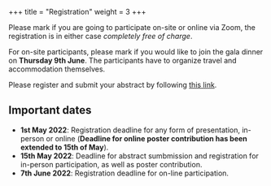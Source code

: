 +++
title = "Registration"
weight = 3
+++

Please mark if you are going to participate on-site or online via Zoom, the
registration is in either case *completely free of charge*. 

For on-site participants, please mark if you would like to join the gala dinner
on **Thursday 9th June**. The participants have to organize travel and
accommodation themselves.

<!--You can submit your abstract by e-mailing it directly to [Stefano Battaglia](mailto:stefano.battaglia@kemi.uu.se)-->

Please register and submit your abstract by following <a href="https://events.prace-ri.eu/event/1376/registrations/1021/" target="_blank">this link</a>. 

## Important dates

- **1st May 2022**: Registration deadline for any form of presentation, in-person or online (**Deadline for online poster contribution has been extended to 15th of May**).
- **15th May 2022**: Deadline for abstract sumbmission and registration for in-person participation, as well as poster contribution.
- **7th June 2022**: Registration deadline for on-line participation.

